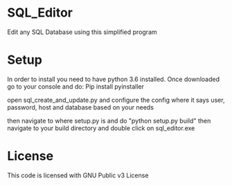 # SQL_Editor
Edit any SQL Database using this simplified program

# Setup
In order to install you need to have python 3.6 installed.
Once downloaded go to your console and do: 
Pip install pyinstaller

open sql_create_and_update.py and configure the config where it says user, password, host and database
based on your needs

then navigate to where setup.py is and do "python setup.py build" 
then navigate to your build directory and double click on sql_editor.exe 

# License
This code is licensed with GNU Public v3 License


